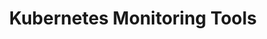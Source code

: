 ---
# Accomplishments widget.
widget: "common"  
headless: true  # This file represents a page section.
active: true  # Activate this widget? true/false
weight: 4  # Order that this section will appear.
title: "Kubernetes Monitoring Tools"
subtitle: ""

# Date format
date_format: "Jan 2006"

item:
smallItem: 
 - title: "Top 9 Open Source Monitoring Tools for Kubernetes"
   summary: "geekflare.com"
   linkText: ""
   linkUrl:  "https://geekflare.com/kubernetes-monitoring-tools/"
   openNewWindow: 
   image: "https://res.cloudinary.com/agile-seo/image/fetch/w_62,dpr_1.0,d_blank_am8gzx.png/https%3A%2F%2Flogo.clearbit.com%2Fgeekflare.com%3Fsize%3D250"
 - title: "Monitoring Kubernetes With Wavefront Via Proxy Chaining"
   summary: "cormachogan.com"
   linkText: ""
   linkUrl:  "https://cormachogan.com/2019/08/07/monitoring-kubernetes-with-wavefront-via-proxy-chaining/"
   openNewWindow: 
   image: "https://res.cloudinary.com/agile-seo/image/fetch/w_62,dpr_1.0,d_blank_am8gzx.png/https%3A%2F%2Flogo.clearbit.com%2Fcormachogan.com%3Fsize%3D250"
 - title: "4 Tools to Monitor Kubernetes Clusters Efficiently"
   summary: "medium.com"
   linkText: ""
   linkUrl:  "https://medium.com/containerum/4-tools-to-monitor-your-kubernetes-cluster-efficiently-ceaf62818eea"
   openNewWindow: 
   image: "https://res.cloudinary.com/agile-seo/image/fetch/w_62,dpr_1.0,d_blank_am8gzx.png/https%3A%2F%2Flogo.clearbit.com%2Fmedium.com%3Fsize%3D250"
 - title: "Kubernetes Monitoring with SignalFx"
   summary: "signalfx.com"
   linkText: ""
   linkUrl:  "https://www.signalfx.com/kubernetes-monitoring/"
   openNewWindow: 
   image: "https://res.cloudinary.com/agile-seo/image/fetch/w_62,dpr_1.0,d_blank_am8gzx.png/https%3A%2F%2Flogo.clearbit.com%2Fsignalfx.com%3Fsize%3D250"
 - title: "Kubernetes Monitoring - AppDynamics"
   summary: "appdynamics.com"
   linkText: ""
   linkUrl:  "https://www.appdynamics.com/cloud-monitoring/kubernetes-monitoring/"
   openNewWindow: 
   image: "https://res.cloudinary.com/agile-seo/image/fetch/w_62,dpr_1.0,d_blank_am8gzx.png/https%3A%2F%2Flogo.clearbit.com%2Fappdynamics.com%3Fsize%3D250"
 - title: "Monitoring Kubernetes with Datadog"
   summary: "datadoghq.com"
   linkText: ""
   linkUrl:  "https://www.datadoghq.com/blog/monitoring-kubernetes-with-datadog/"
   openNewWindow: 
   image: "https://res.cloudinary.com/agile-seo/image/fetch/w_62,dpr_1.0,d_blank_am8gzx.png/https%3A%2F%2Flogo.clearbit.com%2Fdatadoghq.com%3Fsize%3D250"
 - title: "Monitoring Kubernetes with Prometheus"
   summary: "weave.works"
   linkText: ""
   linkUrl:  "https://www.weave.works/technologies/monitoring-kubernetes-with-prometheus/"
   openNewWindow: 
   image: "https://res.cloudinary.com/agile-seo/image/fetch/w_62,dpr_1.0,d_blank_am8gzx.png/https%3A%2F%2Flogo.clearbit.com%2Fweave.works%3Fsize%3D250"
---
